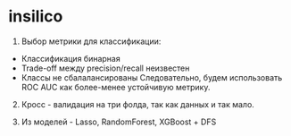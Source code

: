 # insilico

1. Выбор метрики для классификации:
  * Классификация бинарная
  * Trade-off между precision/recall неизвестен
  * Классы не сбалалансированы
Следовательно, будем использовать ROC AUC как более-менее устойчивую метрику.

2. Кросс - валидация на три фолда, так как данных и так мало.

3. Из моделей - Lasso, RandomForest, XGBoost + DFS
